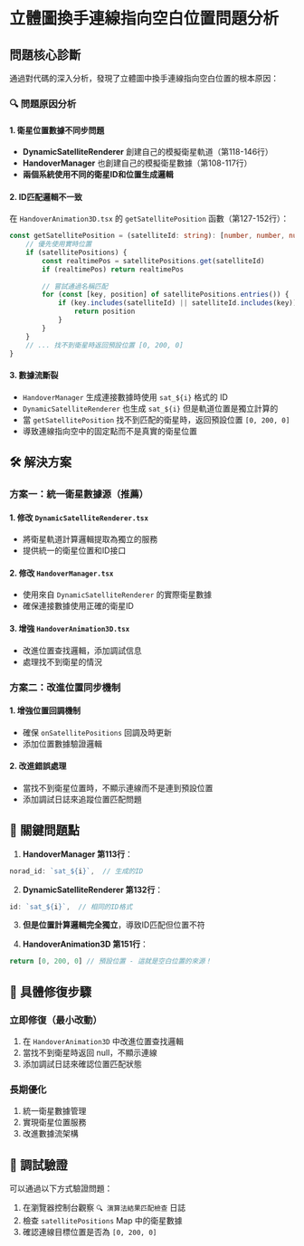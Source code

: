 # 立體圖換手連線指向空白位置問題分析

## 問題核心診斷

通過對代碼的深入分析，發現了立體圖中換手連線指向空白位置的根本原因：

### 🔍 問題原因分析

#### 1. **衛星位置數據不同步問題**
- **DynamicSatelliteRenderer** 創建自己的模擬衛星軌道（第118-146行）
- **HandoverManager** 也創建自己的模擬衛星數據（第108-117行）
- **兩個系統使用不同的衛星ID和位置生成邏輯**

#### 2. **ID匹配邏輯不一致**
在 `HandoverAnimation3D.tsx` 的 `getSatellitePosition` 函數（第127-152行）：
```typescript
const getSatellitePosition = (satelliteId: string): [number, number, number] => {
    // 優先使用實時位置
    if (satellitePositions) {
        const realtimePos = satellitePositions.get(satelliteId)
        if (realtimePos) return realtimePos
        
        // 嘗試通過名稱匹配
        for (const [key, position] of satellitePositions.entries()) {
            if (key.includes(satelliteId) || satelliteId.includes(key)) {
                return position
            }
        }
    }
    // ... 找不到衛星時返回預設位置 [0, 200, 0]
}
```

#### 3. **數據流斷裂**
- `HandoverManager` 生成連接數據時使用 `sat_${i}` 格式的 ID
- `DynamicSatelliteRenderer` 也生成 `sat_${i}` 但是軌道位置是獨立計算的
- 當 `getSatellitePosition` 找不到匹配的衛星時，返回預設位置 `[0, 200, 0]`
- 導致連線指向空中的固定點而不是真實的衛星位置

## 🛠️ 解決方案

### 方案一：統一衛星數據源（推薦）

#### 1. 修改 `DynamicSatelliteRenderer.tsx`
- 將衛星軌道計算邏輯提取為獨立的服務
- 提供統一的衛星位置和ID接口

#### 2. 修改 `HandoverManager.tsx`
- 使用來自 `DynamicSatelliteRenderer` 的實際衛星數據
- 確保連接數據使用正確的衛星ID

#### 3. 增強 `HandoverAnimation3D.tsx`
- 改進位置查找邏輯，添加調試信息
- 處理找不到衛星的情況

### 方案二：改進位置同步機制

#### 1. 增強位置回調機制
- 確保 `onSatellitePositions` 回調及時更新
- 添加位置數據驗證邏輯

#### 2. 改進錯誤處理
- 當找不到衛星位置時，不顯示連線而不是連到預設位置
- 添加調試日誌來追蹤位置匹配問題

## 🚨 關鍵問題點

1. **HandoverManager 第113行**：
```typescript
norad_id: `sat_${i}`,  // 生成的ID
```

2. **DynamicSatelliteRenderer 第132行**：
```typescript
id: `sat_${i}`,  // 相同的ID格式
```

3. **但是位置計算邏輯完全獨立**，導致ID匹配但位置不符

4. **HandoverAnimation3D 第151行**：
```typescript
return [0, 200, 0] // 預設位置 - 這就是空白位置的來源！
```

## 🎯 具體修復步驟

### 立即修復（最小改動）
1. 在 `HandoverAnimation3D` 中改進位置查找邏輯
2. 當找不到衛星時返回 null，不顯示連線
3. 添加調試日誌來確認位置匹配狀態

### 長期優化
1. 統一衛星數據管理
2. 實現衛星位置服務
3. 改進數據流架構

## 🔧 調試驗證

可以通過以下方式驗證問題：
1. 在瀏覽器控制台觀察 `🔍 演算法結果匹配檢查` 日誌
2. 檢查 `satellitePositions` Map 中的衛星數據
3. 確認連線目標位置是否為 `[0, 200, 0]`